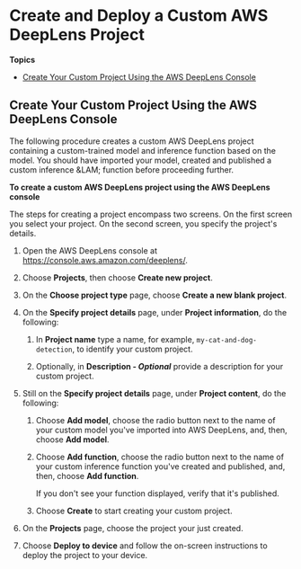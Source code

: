 # Create and Deploy a Custom AWS DeepLens Project<a name="deeplens-create-custom-project"></a>

**Topics**
+ [Create Your Custom Project Using the AWS DeepLens Console](#deeplens-create-custom-project)

## Create Your Custom Project Using the AWS DeepLens Console<a name="deeplens-create-custom-project"></a>

The following procedure creates a custom AWS DeepLens project containing a custom\-trained model and inference function based on the model\. You should have imported your model, created and published a custom inference &LAM; function before proceeding further\.

**To create a custom AWS DeepLens project using the AWS DeepLens console**

The steps for creating a project encompass two screens\. On the first screen you select your project\. On the second screen, you specify the project's details\.

1. Open the AWS DeepLens console at [https://console\.aws\.amazon\.com/deeplens/](https://console.aws.amazon.com/deeplens/)\.

1. Choose **Projects**, then choose **Create new project**\.

1. On the **Choose project type** page, choose **Create a new blank project**\.

1. On the **Specify project details** page, under **Project information**, do the following: 

   1.  In **Project name** type a name, for example, `my-cat-and-dog-detection`, to identify your custom project\.

   1. Optionally, in **Description \- *Optional*** provide a description for your custom project\.

1. Still on the **Specify project details** page, under **Project content**, do the following: 

   1. Choose **Add model**, choose the radio button next to the name of your custom model you've imported into AWS DeepLens, and, then, choose **Add model**\.

   1. Choose **Add function**, choose the radio button next to the name of your custom inference function you've created and published, and, then, choose **Add function**\. 

      If you don't see your function displayed, verify that it's published\. 

   1. Choose **Create** to start creating your custom project\.

1. On the **Projects** page, choose the project your just created\. 

1. Choose **Deploy to device** and follow the on\-screen instructions to deploy the project to your device\.
